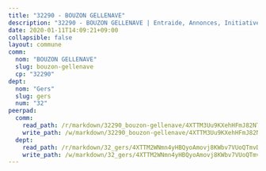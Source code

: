 ```yaml
---
title: "32290 - BOUZON GELLENAVE"
description: "32290 - BOUZON GELLENAVE | Entraide, Annonces, Initiatives"
date: 2020-01-11T14:09:21+09:00
collapsible: false
layout: commune
comm:
  nom: "BOUZON GELLENAVE"
  slug: bouzon-gellenave
  cp: "32290"
dept:
  nom: "Gers"
  slug: gers
  num: "32"
peerpad:
  comm:
    read_path: /r/markdown/32290_bouzon-gellenave/4XTTM3Uu9KXehHFmJ82NTRyk293jv7b4Hy2gfaPAqnpnPYurS
    write_path: /w/markdown/32290_bouzon-gellenave/4XTTM3Uu9KXehHFmJ82NTRyk293jv7b4Hy2gfaPAqnpnPYurS-K3TgUh1pvDNcxnKjrtujoGynTiHuDrtU7Tn8J26XkvtLFqSRRLfBX539QCLECgrJL5VMVNpt5uuNtmoa66MYcVSEqfbMmLg35JgcmpJm52dC6VeSuRB5zx94CFp1a8yXvTDCb2sc
  dept:
    read_path: /r/markdown/32_gers/4XTTM2WNmn4yHBQyoAmovj8KWbv7VUoQTmvDpdT3o124AgWEe
    write_path: /w/markdown/32_gers/4XTTM2WNmn4yHBQyoAmovj8KWbv7VUoQTmvDpdT3o124AgWEe-K3TgUpYJfQLfW5uoLbdwErZNx29AEkCAso1EvCZzqaD3z7aQWWvGchjPJifpsj2b2MrnxAXUWCQXyv6K9rEMDPiEmuqTRE8ziuYLh1MUbtQUwwoYxV2abqSdJr66fFRHJZtY62y8
---
```


